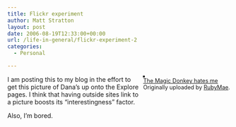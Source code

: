 ```yaml
---
title: Flickr experiment
author: Matt Stratton
layout: post
date: 2006-08-19T12:33:00+00:00
url: /life-in-general/flickr-experiment-2
categories:
  - Personal

---
```

<div style="float:right;margin-left:10px;margin-bottom:10px;">
  <a href="https://www.flickr.com/photos/djcohen/219129298/" title="photo sharing"><img src="https://static.flickr.com/61/219129298_885a11b683_m.jpg" alt="" style="border:solid 2px #000000;" /></a> <br /> <span style="font-size:.9em;margin-top:0;"> <a href="https://www.flickr.com/photos/djcohen/219129298/">The Magic Donkey hates me</a> <br /> Originally uploaded by <a href="https://www.flickr.com/people/djcohen/">RubyMae</a>. </span>
</div>

I am posting this to my blog in the effort to get this picture of Dana&#8217;s up onto the Explore pages. I think that having outside sites link to a picture boosts its &#8220;interestingness&#8221; factor.

Also, I&#8217;m bored.